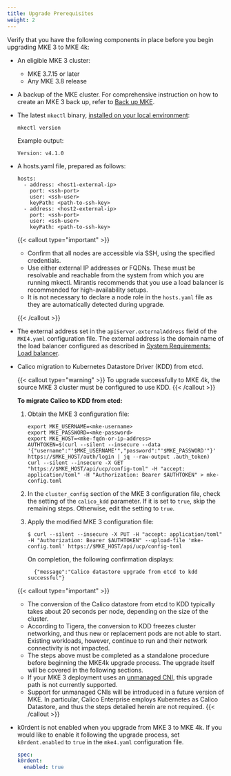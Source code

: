 ```yaml
---
title: Upgrade Prerequisites
weight: 2
---
```


Verify that you have the following components in place before you begin
upgrading MKE 3 to MKE 4k:

- An eligible MKE 3 cluster:

  - MKE 3.7.15 or later
  - Any MKE 3.8 release

- A backup of the MKE cluster. For comprehensive instruction on how to create
  an MKE 3 back up, refer to [Back up MKE](https://docs.mirantis.com/mke/current/ops/disaster-recovery/back-up-mke.html).

- The latest `mkectl` binary, [installed on your local environment](../../getting-started/install-mke-4k-cli):

  ```shell
  mkectl version
  ```

  Example output:

  ```shell
  Version: v4.1.0
  ```

- A hosts.yaml file, prepared as follows:

  ```shell
  hosts:
    - address: <host1-external-ip>
      port: <ssh-port>
      user: <ssh-user>
      keyPath: <path-to-ssh-key>
    - address: <host2-external-ip>
      port: <ssh-port>
      user: <ssh-user>
      keyPath: <path-to-ssh-key>
  ```
  {{< callout type="important" >}}

  - Confirm that all nodes are accessible via SSH, using the specified
    credentials.
  - Use either external IP addresses or FQDNs. These must be resolvable and
  reachable from the system from which you are running mkectl. Mirantis
  recommends that you use a load balancer is recommended for high-availability
  setups.
  - It is not necessary to declare a node role in the `hosts.yaml` file as they are
  automatically detected during upgrade.

  {{< /callout >}}

- The external address set in the `apiServer.externalAddress` field of the
  ``MKE4.yaml`` configuration file. The external address is the domain name of
  the load balancer configured as described in [System Requirements: Load
  balancer](../../getting-started/system-requirements#load-balancer-requirements).

<a id="calico-migration-kdd-etcd"></a>

- Calico migration to Kubernetes Datastore Driver (KDD) from etcd.

  {{< callout type="warning" >}}
  To upgrade successfully to MKE 4k, the source MKE 3 cluster must be configured to use KDD.
  {{< /callout >}}

  **To migrate Calico to KDD from etcd:**

  1. Obtain the MKE 3 configuration file:
     ```shell
     export MKE_USERNAME=<mke-username>
     export MKE_PASSWORD=<mke-password>
     export MKE_HOST=<mke-fqdn-or-ip-address>
     AUTHTOKEN=$(curl --silent --insecure --data '{"username":"'$MKE_USERNAME'","password":"'$MKE_PASSWORD'"}' https://$MKE_HOST/auth/login | jq --raw-output .auth_token)
     curl --silent --insecure -X GET "https://$MKE_HOST/api/ucp/config-toml" -H "accept: application/toml" -H "Authorization: Bearer $AUTHTOKEN" > mke-config.toml
     ```

  2. In the `cluster_config` section of the MKE 3 configuration file, check the setting of the `calico_kdd` parameter. If it is set to `true`, skip the remaining steps. Otherwise, edit the setting to `true`.

  3. Apply the modified MKE 3 configuration file:
     ```shell
     $ curl --silent --insecure -X PUT -H "accept: application/toml" -H "Authorization: Bearer $AUTHTOKEN" --upload-file 'mke-config.toml' https://$MKE_HOST/api/ucp/config-toml
     ```
     On completion, the following confirmation displays:
     ```shell
       {"message":"Calico datastore upgrade from etcd to kdd successful"}
     ```

  {{< callout type="important" >}}
  - The conversion of the Calico datastore from etcd to
  KDD typically takes about 20 seconds per node, depending on the size of the cluster.
  - According to Tigera, the conversion to KDD freezes cluster networking, and thus new or replacement pods are not able to start. Existing workloads, however, continue to run and their network connectivity is not impacted.
  - The steps above must be completed as a standalone procedure before beginning the MKE4k upgrade process. The upgrade itself will be covered in the following sections.
  - If your MKE 3 deployment uses an [unmanaged CNI](https://docs.mirantis.com/mke/current/ops/deploy-apps-k8s/install-cni-plugin.html), this upgrade path is not currently supported.
  - Support for unmanaged CNIs will be introduced in a future version of MKE.  In particular, Calico Enterprise employs Kubernetes as Calico Datastore, and thus the steps detailed herein are not required.
  {{< /callout >}}

- k0rdent is not enabled when you upgrade from MKE 3 to MKE 4k. If
  you would like to enable it following the upgrade process, set
  ``k0rdent.enabled`` to ``true`` in the `mke4.yaml` configuration file.

  ```yaml
  spec:
  k0rdent:
    enabled: true
  ```